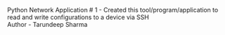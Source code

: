 Python Network Application # 1 - Created this tool/program/application to read and write configurations to a device via SSH
<br>
Author - Tarundeep Sharma
